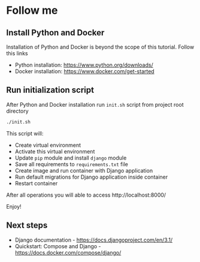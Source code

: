 # Follow me
## Install Python and Docker
Installation of Python and Docker is beyond the scope of this tutorial. Follow this links 
- Python installation: https://www.python.org/downloads/
- Docker installation: https://www.docker.com/get-started

## Run initialization script
After Python and Docker installation run `init.sh` script from project root directory
```bash
./init.sh
```
This script will:
- Create virtual environment
- Activate this virtual environment
- Update `pip` module and install `django` module
- Save all requirements to `requirements.txt` file
- Create image and run container with Django application
- Run default migrations for Django application inside container
- Restart container

After all operations you will able to access http://localhost:8000/

Enjoy!

## Next steps
- Django documentation - https://docs.djangoproject.com/en/3.1/
- Quickstart: Compose and Django -  https://docs.docker.com/compose/django/